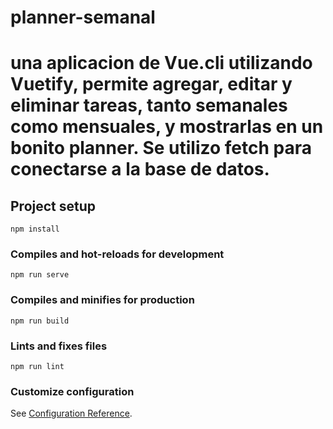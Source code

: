 # planner-semanal
# una aplicacion de Vue.cli utilizando Vuetify, permite agregar, editar y eliminar tareas, tanto semanales como mensuales, y mostrarlas en un bonito planner. Se utilizo fetch para conectarse a la base de datos.

## Project setup
```
npm install
```

### Compiles and hot-reloads for development
```
npm run serve
```

### Compiles and minifies for production
```
npm run build
```

### Lints and fixes files
```
npm run lint
```

### Customize configuration
See [Configuration Reference](https://cli.vuejs.org/config/).
